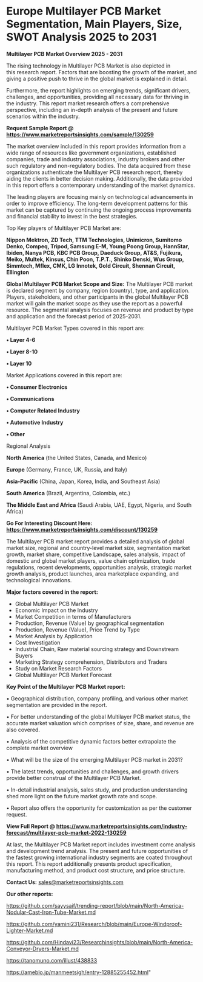 # Europe Multilayer PCB Market Segmentation, Main Players, Size, SWOT Analysis 2025 to 2031

<Strong> Multilayer PCB Market Overview 2025 - 2031</strong>

The rising technology in Multilayer PCB Market is also depicted in this research report. Factors that are boosting the growth of the market, and giving a positive push to thrive in the global market is explained in detail.

Furthermore, the report highlights on emerging trends, significant drivers, challenges, and opportunities, providing all necessary data for thriving in the industry. This report market research offers a comprehensive perspective, including an in-depth analysis of the present and future scenarios within the industry.

<strong>Request Sample Report @ <a href=https://www.marketreportsinsights.com/sample/130259>https://www.marketreportsinsights.com/sample/130259</a></strong>

The market overview included in this report provides information from a wide range of resources like government organizations, established companies, trade and industry associations, industry brokers and other such regulatory and non-regulatory bodies. The data acquired from these organizations authenticate the Multilayer PCB research report, thereby aiding the clients in better decision making. Additionally, the data provided in this report offers a contemporary understanding of the market dynamics.

The leading players are focusing mainly on technological advancements in order to improve efficiency. The long-term development patterns for this market can be captured by continuing the ongoing process improvements and financial stability to invest in the best strategies.

Top Key players of Multilayer PCB Market are:

<strong>Nippon Mektron, ZD Tech, TTM Technologies, Unimicron, Sumitomo Denko, Compeq, Tripod, Samsung E-M, Young Poong Group, HannStar, Ibiden, Nanya PCB, KBC PCB Group, Daeduck Group, AT&S, Fujikura, Meiko, Multek, Kinsus, Chin Poon, T.P.T., Shinko Denski, Wus Group, Simmtech, Mflex, CMK, LG Innotek, Gold Circuit, Shennan Circuit, Ellington</strong>

<strong><b>Global Multilayer PCB Market Scope and Size:</b></strong>
The Multilayer PCB market is declared segment by company, region (country), type, and application. Players, stakeholders, and other participants in the global Multilayer PCB market will gain the market scope as they use the report as a powerful resource. The segmental analysis focuses on revenue and product by type and application and the forecast period of 2025-2031.

Multilayer PCB Market Types covered in this report are:

<strong>• Layer 4-6

• Layer 8-10

• Layer 10</strong>

Market Applications covered in this report are:

<strong>• Consumer Electronics

• Communications

• Computer Related Industry

• Automotive Industry

• Other</strong> 

Regional Analysis

<strong>North America</strong> (the United States, Canada, and Mexico)

<strong>Europe</strong> (Germany, France, UK, Russia, and Italy)

<strong>Asia-Pacific</strong> (China, Japan, Korea, India, and Southeast Asia)

<strong>South America</strong> (Brazil, Argentina, Colombia, etc.)

<strong>The Middle East and Africa</strong> (Saudi Arabia, UAE, Egypt, Nigeria, and South Africa)

<strong>Go For Interesting Discount Here: <a href=https://www.marketreportsinsights.com/discount/130259>https://www.marketreportsinsights.com/discount/130259</a></strong>

The Multilayer PCB market report provides a detailed analysis of global market size, regional and country-level market size, segmentation market growth, market share, competitive Landscape, sales analysis, impact of domestic and global market players, value chain optimization, trade regulations, recent developments, opportunities analysis, strategic market growth analysis, product launches, area marketplace expanding, and technological innovations.

<strong><b>Major factors covered in the report:</b></strong>
<ul>
  <li>Global Multilayer PCB Market </li>
  <li>Economic Impact on the Industry</li>
  <li>Market Competition in terms of Manufacturers</li>
  <li>Production, Revenue (Value) by geographical segmentation</li>
  <li>Production, Revenue (Value), Price Trend by Type</li>
  <li>Market Analysis by Application</li>
  <li>Cost Investigation</li>
  <li>Industrial Chain, Raw material sourcing strategy and Downstream Buyers</li>
  <li>Marketing Strategy comprehension, Distributors and Traders</li>
  <li>Study on Market Research Factors</li>
  <li>Global Multilayer PCB Market Forecast</li>
</ul>

<strong><b>Key Point of the Multilayer PCB Market report:</b></strong>

• Geographical distribution, company profiling, and various other market segmentation are provided in the report.

• For better understanding of the global Multilayer PCB market status, the accurate market valuation which comprises of size, share, and revenue are also covered.

• Analysis of the competitive dynamic factors better extrapolate the complete market overview

• What will be the size of the emerging Multilayer PCB market in 2031?

• The latest trends, opportunities and challenges, and growth drivers provide better construal of the Multilayer PCB Market.

• In-detail industrial analysis, sales study, and production understanding shed more light on the future market growth rate and scope.

• Report also offers the opportunity for customization as per the customer request.

<strong><b>View Full Report @ <a href=https://www.marketreportsinsights.com/industry-forecast/multilayer-pcb-market-2022-130259>https://www.marketreportsinsights.com/industry-forecast/multilayer-pcb-market-2022-130259</a></b></strong>


At last, the Multilayer PCB Market report includes investment come analysis and development trend analysis. The present and future opportunities of the fastest growing international industry segments are coated throughout this report. This report additionally presents product specification, manufacturing method, and product cost structure, and price structure.

<strong>Contact Us:</strong>
sales@marketreportsinsights.com

<strong>Our other reports:</strong>

<a href=https://github.com/sayysaif/trending-report/blob/main/North-America-Nodular-Cast-Iron-Tube-Market.md>https://github.com/sayysaif/trending-report/blob/main/North-America-Nodular-Cast-Iron-Tube-Market.md</a>

<a href=https://github.com/yamini231/Research/blob/main/Europe-Windproof-Lighter-Market.md>https://github.com/yamini231/Research/blob/main/Europe-Windproof-Lighter-Market.md</a>

<a href=https://github.com/Hindavi23/Researchinsights/blob/main/North-America-Conveyor-Dryers-Market.md>https://github.com/Hindavi23/Researchinsights/blob/main/North-America-Conveyor-Dryers-Market.md</a>

<a href=https://tanomuno.com/illust/438833>https://tanomuno.com/illust/438833</a>

<a href=https://ameblo.jp/manmeetsigh/entry-12885255452.html>https://ameblo.jp/manmeetsigh/entry-12885255452.html</a>"
